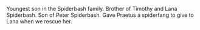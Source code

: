 Youngest son in the Spiderbash family.
Brother of Timothy and Lana Spiderbash.
Son of Peter Spiderbash.
Gave Praetus a spiderfang to give to Lana when we rescue her.